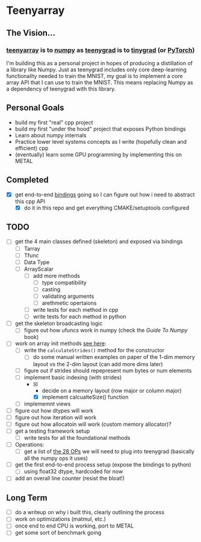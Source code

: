 # Teenyarray

## The Vision...
### [teenyarray](https://github.com/beverm2391/teenyarray) is to [numpy](https://numpy.org/) as [teenygrad](https://github.com/tinygrad/teenygrad/tree/main) is to [tinygrad](https://github.com/tinygrad/tinygrad) (or [PyTorch](https://pytorch.org/))

I'm building this as a personal project in hopes of producing a distillation of a library like Numpy. Just as teenygrad includes only core deep-learning functionality needed to train the MNIST, my goal is to implement a core array API that I can use to train the MNIST. This means replacing Numpy as a dependency of teenygrad with this library.

## Personal Goals
- build my first "real" cpp project
- build my first "under the hood" project that exposes Python bindings
- Learn about numpy internals
- Practice lower level systems concepts as I write (hopefully clean and efficient) cpp
- (eventually) learn some GPU programming by implementing this on METAL

## Completed
- [X] get end-to-end [bindings](https://pybind11.readthedocs.io/en/stable/basics.html) going so I can figure out how i need to abstract this cpp API
  - [X] do it in this repo and get everything CMAKE/setuptools configured

## TODO
- [ ] get the 4 main classes defined (skeleton) and exposed via bindings
  - [ ] Tarray
  - [ ] Tfunc
  - [ ] Data Type
  - [ ] ArrayScalar
    - [ ] add more methods
      - [ ] type compatibility
      - [ ] casting
      - [ ] validating arguments
      - [ ] arethmetic opertaions
    - [ ] write tests for each method in cpp
    - [ ] write tests for each method in python
- [ ] get the skeleton broadcasting logic
  - [ ] figure out how ufuncs work in numpy (check the *Guide To Numpy* book)
- [ ] work on array init methods [see here](/AUXDOCS.md):
    - [ ] write the `calculateStrides()` method for the constructor
      - [ ] do some manual written examples on paper of the 1-dim memory layout vs the 2-dim layout (can add more dims later)
    - [ ] figure out if strides should repepresent num bytes or num elements
    - [ ] implement basic indexing (with strides)
      - [X] - decide on a memory layout (row major or column major)
        - [X] implement calcualteSize() function
    - [ ] implememnt views
- [ ] figure out how dtypes will work
- [ ] figure out how iteration will work
- [ ] figure out how allocatoin will work (custom memory allocator)?
- [ ] get a testing framework setup
    - [ ] write tests for all the foundational methods
- [ ] Operations:
    - [ ] get a list of [the 28 OPs](https://github.com/tinygrad/teenygrad/blob/main/teenygrad/lazy.py) we will need to plug into teenygrad (basically all the numpy ops it uses)
- [ ] get the first end-to-end process setup (expose the bindings to python)
    - [ ] using float32 dtype, hardcoded for now
- [ ] add an overall line counter (resist the bloat!)

## Long Term
- [ ] do a writeup on why i built this, clearly outlining the process
- [ ] work on optimizations (matmul, etc.)
- [ ] once end to end CPU is working, port to METAL
- [ ] get some sort of benchmark going